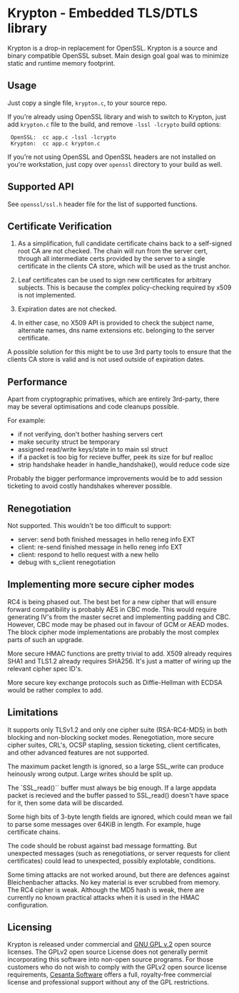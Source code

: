 Krypton - Embedded TLS/DTLS library
===================================

Krypton is a drop-in replacement for OpenSSL.
Krypton is a source and binary compatible OpenSSL subset. Main design goal goal
was to minimize static and runtime memory footprint.

## Usage

Just copy a single file, `krypton.c`, to your source repo.

If you're already using OpenSSL library and wish to switch to Krypton,
just add `krypton.c` file to the build, and remove `-lssl -lcrypto` build
options:

     OpenSSL:  cc app.c -lssl -lcrypto
     Krypton:  cc app.c krypton.c

If you're not using OpenSSL and OpenSSL headers are not installed on you're
workstation, just copy over `openssl` directory to your build as well.

## Supported API

See `openssl/ssl.h` header file for the list of supported functions.

## Certificate Verification

1. As a simplification, full candidate certificate chains back to a self-signed
root CA are not checked. The chain will run from the server cert, through all
intermediate certs provided by the server to a single certificate in the
clients CA store, which will be used as the trust anchor.

2. Leaf certificates can be used to sign new certificates for arbitrary
subjects. This is because the complex policy-checking required by x509 is not
implemented.

3. Expiration dates are not checked.

4. In either case, no X509 API is provided to check the subject name, alternate
names, dns name extensions etc. belonging to the server certificate.

A possible solution for this might be to use 3rd party tools to ensure that the
clients CA store is valid and is not used outside of expiration dates.


## Performance

Apart from cryptographic primatives, which are entirely 3rd-party, there may be
several optimisations and code cleanups possible.

For example:

  - if not verifying, don't bother hashing servers cert
  - make security struct be temporary
  - assigned read/write keys/state in to main ssl struct
  - if a packet is too big for recieve buffer, peek its size for buf realloc
  - strip handshake header in handle_handshake(), would reduce code size

Probably the bigger performance improvements would be to add session ticketing
to avoid costly handshakes wherever possible.

## Renegotiation

Not supported. This wouldn't be too difficult to support:

  - server: send both finished messages in hello reneg info EXT
  - client: re-send finished message in hello reneg info EXT
  - client: respond to hello request with a new hello
  - debug with s_client renegotiation


## Implementing more secure cipher modes

RC4 is being phased out. The best bet for a new cipher that will ensure forward
compatibility is probably AES in CBC mode. This would require generating IV's
from the master secret and implementing padding and CBC. However, CBC mode may
be phased out in favour of GCM or AEAD modes. The block cipher mode
implementations are probably the most complex parts of such an upgrade.

More secure HMAC functions are pretty trivial to add. X509 already requires
SHA1 and TLS1.2 already requires SHA256. It's just a matter of wiring up the
relevant cipher spec ID's.

More secure key exchange protocols such as Diffie-Hellman with ECDSA would be
rather complex to add.

## Limitations

It supports only TLSv1.2 and only one cipher suite (RSA-RC4-MD5) in
both blocking and non-blocking socket modes.
Renegotiation, more secure cipher suites, CRL's,
OCSP stapling, session ticketing, client certificates, and other advanced
features are not supported.

The maximum packet length is ignored, so a large SSL_write can produce
heinously wrong output. Large writes should be split up.

The `SSL_read()`` buffer must always be big enough.
If a large appdata packet is recieved and the buffer passed to SSL_read() doesn't have space for it, then some data will be discarded.

Some high bits of 3-byte length fields are ignored, which could mean we fail to
parse some messages over 64KiB in length. For example, huge certificate chains.

The code should be robust against bad message formatting. But unexpected
messages (such as renegotiations, or server requests for client certificates)
could lead to unexpected, possibly explotable, conditions.

Some timing attacks are not worked around, but there are defences against
Bleichenbacher attacks. No key material is ever scrubbed from memory. The RC4
cipher is weak. Although the MD5 hash is weak, there are currently no known
practical attacks when it is used in the HMAC configuration.

## Licensing

Krypton is released under commercial and
[GNU GPL v.2](http://www.gnu.org/licenses/old-licenses/gpl-2.0.html) open
source licenses. The GPLv2 open source License does not generally permit
incorporating this software into non-open source programs.
For those customers who do not wish to comply with the GPLv2 open
source license requirements,
[Cesanta Software](http://cesanta.com) offers a full,
royalty-free commercial license and professional support
without any of the GPL restrictions.
